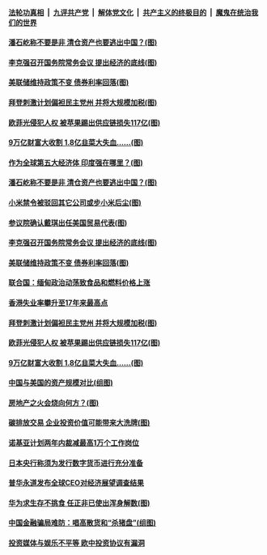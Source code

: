 ####  [法轮功真相](../../../../basic/blob/master/README.md?t=03182001) &nbsp;|&nbsp; [九评共产党](../../../../9ping.md/blob/master/README.md?t=03182001) &nbsp;|&nbsp; [解体党文化](../../../../jtdwh.md/blob/master/README.md?t=03182001)  &nbsp;|&nbsp; [共产主义的终极目的](../../../../gczydzjmd.md/blob/master/README.md?t=03182001) &nbsp;|&nbsp; [魔鬼在统治我们的世界](../../../../mgztzwmdsj.md/blob/master/README.md?t=03182001) 

#### [潘石屹称不要是非 清仓资产也要逃出中国？(图)](../pages/p5/965895.md?t=03182001) 

#### [李克强召开国务院常务会议 提出经济的底线(图)](../pages/p5/965891.md?t=03182001) 

#### [美联储维持政策不变 债券利率回落(图)](../pages/p5/965893.md?t=03182001) 

#### [拜登刺激计划偏袒民主党州 并将大规模加税(图)](../pages/p5/965801.md?t=03182001) 

#### [欧菲光侵犯人权 被苹果踢出供应链损失117亿(图)](../pages/p5/965780.md?t=03182001) 

#### [9万亿财富大收割 1.8亿韭菜大失血……(图)](../pages/p5/965807.md?t=03182001) 

#### [作为全球第五大经济体 印度强在哪里？(图)](../pages/p5/965890.md?t=03182001) 

#### [潘石屹称不要是非 清仓资产也要逃出中国？(图)](../pages/p5/965895.md?t=03182001) 

#### [小米禁令被驳回其它公司或步小米后尘(图)](../pages/p5/965902.md?t=03182001) 

#### [参议院确认戴琪出任美国贸易代表(图)](../pages/p5/965900.md?t=03182001) 

#### [李克强召开国务院常务会议 提出经济的底线(图)](../pages/p5/965891.md?t=03182001) 

#### [美联储维持政策不变 债券利率回落(图)](../pages/p5/965893.md?t=03182001) 

#### [联合国：缅甸政治动荡致食品和燃料价格上涨](../pages/p5/965873.md?t=03182001) 

#### [香港失业率攀升至17年来最高点](../pages/p5/965871.md?t=03182001) 

#### [拜登刺激计划偏袒民主党州 并将大规模加税(图)](../pages/p5/965801.md?t=03182001) 

#### [欧菲光侵犯人权 被苹果踢出供应链损失117亿(图)](../pages/p5/965780.md?t=03182001) 

#### [9万亿财富大收割 1.8亿韭菜大失血……(图)](../pages/p5/965807.md?t=03182001) 

#### [中国与美国的资产规模对比(组图)](../pages/p5/965796.md?t=03182001) 

#### [房地产之火会烧向何方？(图)](../pages/p5/965802.md?t=03182001) 

#### [碳排放交易 企业投资价值可能带来大洗牌(图)](../pages/p5/965781.md?t=03182001) 

#### [诺基亚计划两年内裁减最高1万个工作岗位](../pages/p5/965765.md?t=03182001) 

#### [日本央行称须为发行数字货币进行充分准备](../pages/p5/965763.md?t=03182001) 

#### [普华永道发布全球CEO对经济展望调查结果](../pages/p5/965762.md?t=03182001) 

#### [华为求生存不挑食 任正非已使出浑身解数(图)](../pages/p5/965756.md?t=03182001) 

#### [中国金融骗局难防：唱高散货和“杀猪盘”(组图)](../pages/p5/965750.md?t=03182001) 

#### [投资媒体与娱乐不平等 欧中投资协议有漏洞](../pages/p5/965747.md?t=03182001) 

